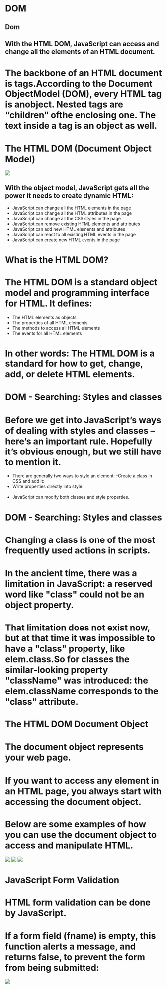 # DOM

## Dom
## With the HTML DOM, JavaScript can access and change all the elements of an HTML document.
# The backbone of an HTML document is tags.According to the Document ObjectModel (DOM), every HTML tag is anobject. Nested tags are “children” ofthe enclosing one. The text inside a tag is an object as well.

# The HTML DOM (Document Object Model)
![](/Images/1.PNG)

## With the object model, JavaScript gets all the power it needs to create dynamic HTML:
- JavaScript can change all the HTML elements in the page
- JavaScript can change all the HTML attributes in the page
- JavaScript can change all the CSS styles in the page
- JavaScript can remove existing HTML elements and attributes
- JavaScript can add new HTML elements and attributes
- JavaScript can react to all existing HTML events in the page
- JavaScript can create new HTML events in the page




# What is the HTML DOM?
# The HTML DOM is a standard object model and programming interface for HTML. It defines:

- The HTML elements as objects
- The properties of all HTML elements
- The methods to access all HTML elements
- The events for all HTML elements

# In other words: The HTML DOM is a standard for how to get, change, add, or delete HTML elements.


# DOM - Searching: Styles and classes
# Before we get into JavaScript’s ways of dealing with styles and classes –here’s an important rule. Hopefully it’s obvious enough, but we still have to mention it.
- There are generally two ways to style an element:
-Create a class in CSS and add it: <div class="...">
- Write properties directly into style: <div style="...">.
- JavaScript can modify both classes and style properties.


# DOM - Searching: Styles and classes

# Changing a class is one of the most frequently used actions in scripts.
# In the ancient time, there was a limitation in JavaScript: a reserved word like "class" could not be an object property.
# That limitation does not exist now, but at that time it was impossible to have a "class" property, like elem.class.So for classes the similar-looking property "className" was introduced: the elem.className corresponds to the "class" attribute.

# The HTML DOM Document Object
# The document object represents your web page.

# If you want to access any element in an HTML page, you always start with accessing the document object.

# Below are some examples of how you can use the document object to access and manipulate HTML.
![](/Images/2.PNG)
![](/Images/3.PNG)
![](/Images/4.PNG)

# JavaScript Form Validation

# HTML form validation can be done by JavaScript.

# If a form field (fname) is empty, this function alerts a message, and returns false, to prevent the form from being submitted:

![](/Images/5.PNG)